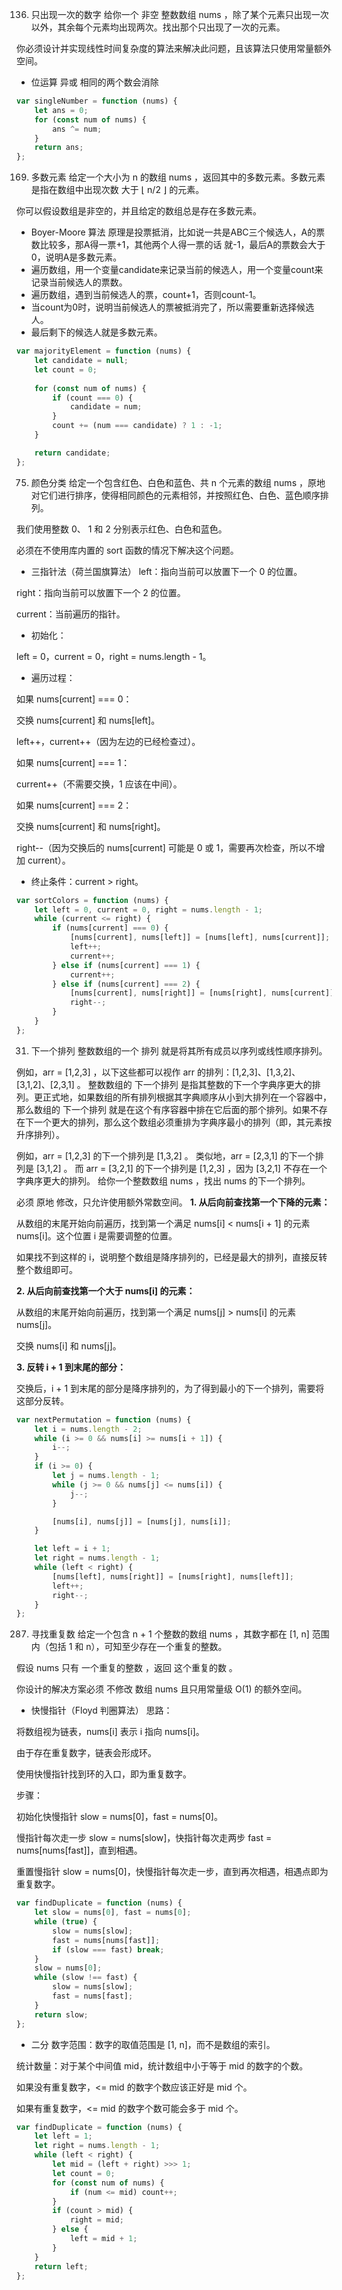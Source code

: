 136. 只出现一次的数字
给你一个 非空 整数数组 nums ，除了某个元素只出现一次以外，其余每个元素均出现两次。找出那个只出现了一次的元素。

你必须设计并实现线性时间复杂度的算法来解决此问题，且该算法只使用常量额外空间。
- 位运算 异或 相同的两个数会消除
```js
var singleNumber = function (nums) {
    let ans = 0;
    for (const num of nums) {
        ans ^= num;
    }
    return ans;
};
```
169. 多数元素
给定一个大小为 n 的数组 nums ，返回其中的多数元素。多数元素是指在数组中出现次数 大于 ⌊ n/2 ⌋ 的元素。

你可以假设数组是非空的，并且给定的数组总是存在多数元素。

- Boyer-Moore 算法 原理是投票抵消，比如说一共是ABC三个候选人，A的票数比较多，那A得一票+1，其他两个人得一票的话 就-1，最后A的票数会大于0，说明A是多数元素。
- 遍历数组，用一个变量candidate来记录当前的候选人，用一个变量count来记录当前候选人的票数。
- 遍历数组，遇到当前候选人的票，count+1，否则count-1。
- 当count为0时，说明当前候选人的票被抵消完了，所以需要重新选择候选人。
- 最后剩下的候选人就是多数元素。
```js
var majorityElement = function (nums) {
    let candidate = null;
    let count = 0;
    
    for (const num of nums) {
        if (count === 0) {
            candidate = num;
        }
        count += (num === candidate) ? 1 : -1;
    }

    return candidate;
};
```
75. 颜色分类
给定一个包含红色、白色和蓝色、共 n 个元素的数组 nums ，原地 对它们进行排序，使得相同颜色的元素相邻，并按照红色、白色、蓝色顺序排列。

我们使用整数 0、 1 和 2 分别表示红色、白色和蓝色。

必须在不使用库内置的 sort 函数的情况下解决这个问题。
- 三指针法（荷兰国旗算法）
left：指向当前可以放置下一个 0 的位置。

right：指向当前可以放置下一个 2 的位置。

current：当前遍历的指针。

- 初始化：

left = 0，current = 0，right = nums.length - 1。

- 遍历过程：

如果 nums[current] === 0：

交换 nums[current] 和 nums[left]。

left++，current++（因为左边的已经检查过）。

如果 nums[current] === 1：

current++（不需要交换，1 应该在中间）。

如果 nums[current] === 2：

交换 nums[current] 和 nums[right]。

right--（因为交换后的 nums[current] 可能是 0 或 1，需要再次检查，所以不增加 current）。

- 终止条件：current > right。

```js
var sortColors = function (nums) {
    let left = 0, current = 0, right = nums.length - 1;
    while (current <= right) {
        if (nums[current] === 0) {
            [nums[current], nums[left]] = [nums[left], nums[current]];
            left++;
            current++;
        } else if (nums[current] === 1) {
            current++;
        } else if (nums[current] === 2) {
            [nums[current], nums[right]] = [nums[right], nums[current]];
            right--;
        }
    }
};
```
31. 下一个排列
整数数组的一个 排列  就是将其所有成员以序列或线性顺序排列。

例如，arr = [1,2,3] ，以下这些都可以视作 arr 的排列：[1,2,3]、[1,3,2]、[3,1,2]、[2,3,1] 。
整数数组的 下一个排列 是指其整数的下一个字典序更大的排列。更正式地，如果数组的所有排列根据其字典顺序从小到大排列在一个容器中，那么数组的 下一个排列 就是在这个有序容器中排在它后面的那个排列。如果不存在下一个更大的排列，那么这个数组必须重排为字典序最小的排列（即，其元素按升序排列）。

例如，arr = [1,2,3] 的下一个排列是 [1,3,2] 。
类似地，arr = [2,3,1] 的下一个排列是 [3,1,2] 。
而 arr = [3,2,1] 的下一个排列是 [1,2,3] ，因为 [3,2,1] 不存在一个字典序更大的排列。
给你一个整数数组 nums ，找出 nums 的下一个排列。

必须 原地 修改，只允许使用额外常数空间。
**1. 从后向前查找第一个下降的元素：**

从数组的末尾开始向前遍历，找到第一个满足 nums[i] < nums[i + 1] 的元素 nums[i]。这个位置 i 是需要调整的位置。

如果找不到这样的 i，说明整个数组是降序排列的，已经是最大的排列，直接反转整个数组即可。

**2. 从后向前查找第一个大于 nums[i] 的元素：**

从数组的末尾开始向前遍历，找到第一个满足 nums[j] > nums[i] 的元素 nums[j]。

交换 nums[i] 和 nums[j]。

**3. 反转 i + 1 到末尾的部分：**

交换后，i + 1 到末尾的部分是降序排列的，为了得到最小的下一个排列，需要将这部分反转。
```js
var nextPermutation = function (nums) {
    let i = nums.length - 2;
    while (i >= 0 && nums[i] >= nums[i + 1]) {
        i--;
    }
    if (i >= 0) {
        let j = nums.length - 1;
        while (j >= 0 && nums[j] <= nums[i]) {
            j--;
        }

        [nums[i], nums[j]] = [nums[j], nums[i]];
    }

    let left = i + 1;
    let right = nums.length - 1;
    while (left < right) {
        [nums[left], nums[right]] = [nums[right], nums[left]];
        left++;
        right--;
    }
};
```
287. 寻找重复数
给定一个包含 n + 1 个整数的数组 nums ，其数字都在 [1, n] 范围内（包括 1 和 n），可知至少存在一个重复的整数。

假设 nums 只有 一个重复的整数 ，返回 这个重复的数 。

你设计的解决方案必须 不修改 数组 nums 且只用常量级 O(1) 的额外空间。
- 快慢指针（Floyd 判圈算法）
思路：

将数组视为链表，nums[i] 表示 i 指向 nums[i]。

由于存在重复数字，链表会形成环。

使用快慢指针找到环的入口，即为重复数字。

步骤：

初始化快慢指针 slow = nums[0]，fast = nums[0]。

慢指针每次走一步 slow = nums[slow]，快指针每次走两步 fast = nums[nums[fast]]，直到相遇。

重置慢指针 slow = nums[0]，快慢指针每次走一步，直到再次相遇，相遇点即为重复数字。

```js
var findDuplicate = function (nums) {
    let slow = nums[0], fast = nums[0];
    while (true) {
        slow = nums[slow];
        fast = nums[nums[fast]];
        if (slow === fast) break;
    }
    slow = nums[0];
    while (slow !== fast) {
        slow = nums[slow];
        fast = nums[fast];
    }
    return slow;
};
```
- 二分
数字范围：数字的取值范围是 [1, n]，而不是数组的索引。

统计数量：对于某个中间值 mid，统计数组中小于等于 mid 的数字的个数。

如果没有重复数字，<= mid 的数字个数应该正好是 mid 个。

如果有重复数字，<= mid 的数字个数可能会多于 mid 个。

```js
var findDuplicate = function (nums) {
    let left = 1;
    let right = nums.length - 1;
    while (left < right) {
        let mid = (left + right) >>> 1;
        let count = 0;
        for (const num of nums) {
            if (num <= mid) count++;
        }
        if (count > mid) {
            right = mid;
        } else {
            left = mid + 1;
        }
    }
    return left;
};
```